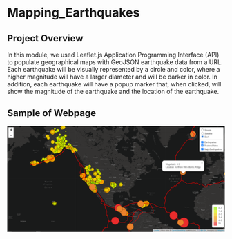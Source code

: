 # Mapping_Earthquakes

## Project Overview
In this module, we used Leaflet.js Application Programming Interface (API) to populate geographical maps with GeoJSON earthquake data from a URL. Each earthquake will be visually represented by a circle and color, where a higher magnitude will have a larger diameter and will be darker in color. In addition, each earthquake will have a popup marker that, when clicked, will show the magnitude of the earthquake and the location of the earthquake.

## Sample of Webpage
![earthquake_challenge](earthquake_challenge.png)